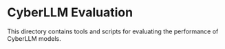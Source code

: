 # CyberLLM Evaluation

This directory contains tools and scripts for evaluating the performance of CyberLLM models.